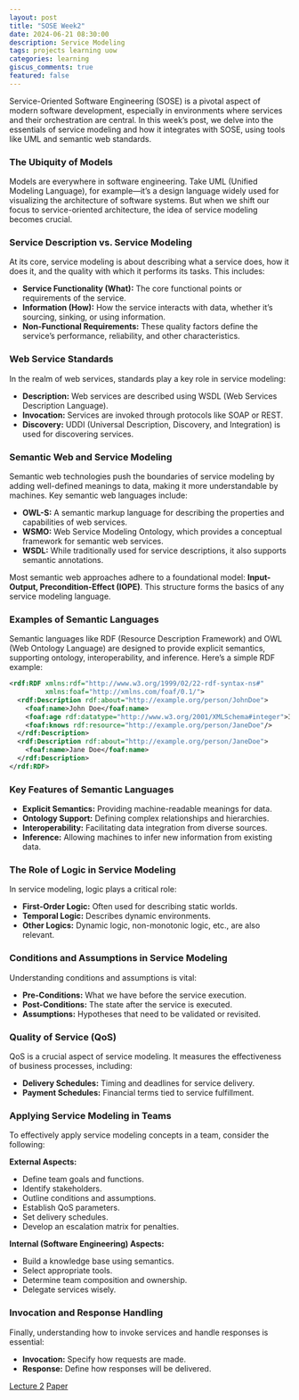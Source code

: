 ```yaml
---
layout: post
title: "SOSE Week2"
date: 2024-06-21 08:30:00
description: Service Modeling
tags: projects learning uow
categories: learning
giscus_comments: true
featured: false
---
```



Service-Oriented Software Engineering (SOSE) is a pivotal aspect of modern software development, especially in environments where services and their orchestration are central. In this week’s post, we delve into the essentials of service modeling and how it integrates with SOSE, using tools like UML and semantic web standards.

### The Ubiquity of Models

Models are everywhere in software engineering. Take UML (Unified Modeling Language), for example—it’s a design language widely used for visualizing the architecture of software systems. But when we shift our focus to service-oriented architecture, the idea of service modeling becomes crucial. 

### Service Description vs. Service Modeling

At its core, service modeling is about describing what a service does, how it does it, and the quality with which it performs its tasks. This includes:
- **Service Functionality (What):** The core functional points or requirements of the service.
- **Information (How):** How the service interacts with data, whether it’s sourcing, sinking, or using information.
- **Non-Functional Requirements:** These quality factors define the service’s performance, reliability, and other characteristics.

### Web Service Standards

In the realm of web services, standards play a key role in service modeling:
- **Description:** Web services are described using WSDL (Web Services Description Language).
- **Invocation:** Services are invoked through protocols like SOAP or REST.
- **Discovery:** UDDI (Universal Description, Discovery, and Integration) is used for discovering services.

### Semantic Web and Service Modeling

Semantic web technologies push the boundaries of service modeling by adding well-defined meanings to data, making it more understandable by machines. Key semantic web languages include:
- **OWL-S:** A semantic markup language for describing the properties and capabilities of web services.
- **WSMO:** Web Service Modeling Ontology, which provides a conceptual framework for semantic web services.
- **WSDL:** While traditionally used for service descriptions, it also supports semantic annotations.

Most semantic web approaches adhere to a foundational model: **Input-Output, Precondition-Effect (IOPE)**. This structure forms the basics of any service modeling language.

### Examples of Semantic Languages

Semantic languages like RDF (Resource Description Framework) and OWL (Web Ontology Language) are designed to provide explicit semantics, supporting ontology, interoperability, and inference. Here’s a simple RDF example:

```xml
<rdf:RDF xmlns:rdf="http://www.w3.org/1999/02/22-rdf-syntax-ns#"
         xmlns:foaf="http://xmlns.com/foaf/0.1/">
  <rdf:Description rdf:about="http://example.org/person/JohnDoe">
    <foaf:name>John Doe</foaf:name>
    <foaf:age rdf:datatype="http://www.w3.org/2001/XMLSchema#integer">30</foaf:age>
    <foaf:knows rdf:resource="http://example.org/person/JaneDoe"/>
  </rdf:Description>
  <rdf:Description rdf:about="http://example.org/person/JaneDoe">
    <foaf:name>Jane Doe</foaf:name>
  </rdf:Description>
</rdf:RDF>
```

### Key Features of Semantic Languages

- **Explicit Semantics:** Providing machine-readable meanings for data.
- **Ontology Support:** Defining complex relationships and hierarchies.
- **Interoperability:** Facilitating data integration from diverse sources.
- **Inference:** Allowing machines to infer new information from existing data.

### The Role of Logic in Service Modeling

In service modeling, logic plays a critical role:
- **First-Order Logic:** Often used for describing static worlds.
- **Temporal Logic:** Describes dynamic environments.
- **Other Logics:** Dynamic logic, non-monotonic logic, etc., are also relevant.

### Conditions and Assumptions in Service Modeling

Understanding conditions and assumptions is vital:
- **Pre-Conditions:** What we have before the service execution.
- **Post-Conditions:** The state after the service is executed.
- **Assumptions:** Hypotheses that need to be validated or revisited.

### Quality of Service (QoS)

QoS is a crucial aspect of service modeling. It measures the effectiveness of business processes, including:
- **Delivery Schedules:** Timing and deadlines for service delivery.
- **Payment Schedules:** Financial terms tied to service fulfillment.

### Applying Service Modeling in Teams

To effectively apply service modeling concepts in a team, consider the following:

**External Aspects:**
- Define team goals and functions.
- Identify stakeholders.
- Outline conditions and assumptions.
- Establish QoS parameters.
- Set delivery schedules.
- Develop an escalation matrix for penalties.

**Internal (Software Engineering) Aspects:**
- Build a knowledge base using semantics.
- Select appropriate tools.
- Determine team composition and ownership.
- Delegate services wisely.

### Invocation and Response Handling

Finally, understanding how to invoke services and handle responses is essential:
- **Invocation:** Specify how requests are made.
- **Response:** Define how responses will be delivered.

[Lecture 2](/assets/pdf/sose/2.Service%20Modelling.pdf)
[Paper](/assets/pdf/sose/The%20Business%20Service%20Representation%20Language%20-%20A%20Preliminary%20Report%20(1).pdf)